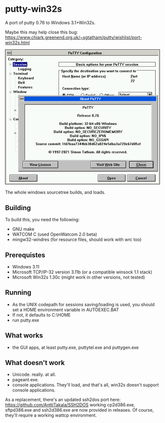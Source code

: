 # putty-win32s
A port of putty 0.76 to Windows 3.1+Win32s.

Maybe this may help close this bug:
https://www.chiark.greenend.org.uk/~sgtatham/putty/wishlist/port-win32s.html

![putty-win32s](/assets/putty-about.png)

The whole windows sourcetree builds, and loads.

## Building
To build this, you need the following:
* GNU make
* WATCOM C (used OpenWatcom 2.0 beta)
* mingw32-windres (for resource files, should work with wrc too)

## Prerequistes
* Windows 3.11
* Microsoft TCP/IP-32 version 3.11b (or a compatible winsock 1.1 stack)
* Microsoft Win32s 1.30c (might work in other versions, not tested)

## Running
* As the UNIX codepath for sessions saving/loading is used, you should set a HOME environment variable in AUTOEXEC.BAT
* If not, it defaults to C:\HOME
* run putty.exe

## What works
* the GUI apps, at least putty.exe, puttytel.exe and puttygen.exe

## What doesn't work
* Unicode. really. at all.
* pageant.exe.
* console applications.
  They'll load, and that's all, win32s doesn't support console applications.

As a replacement, there's an updated ssh2dos port here: https://github.com/AnttiTakala/SSH2DOS
working cp2d386.exe, sftpd386.exe and ssh2d386.exe are now provided in releases.
Of course, they'll require a working wattcp environment.
